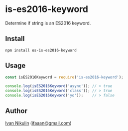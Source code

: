 # is-es2016-keyword

Determine if string is an ES2016 keyword.

## Install
```
npm install os-is-es2016-keyword
```

## Usage
```js
const isES2016Keyword = require('is-es2016-keyword');

console.log(isES2016Keyword('async')); // > true
console.log(isES2016Keyword('class')); // > true
console.log(isES2016Keyword('yo'));    // > false
```

## Author
[Ivan Nikulin](https://github.com/inikulin) (ifaaan@gmail.com)

